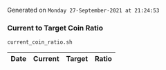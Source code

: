 Generated on `Monday 27-September-2021 at 21:24:53`

### Current to Target Coin Ratio
`current_coin_ratio.sh`

Date|Current|Target|Ratio
---|---|---|---
